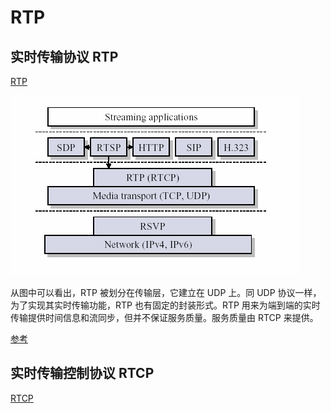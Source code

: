 # RTP

## 实时传输协议 RTP

[RTP](https://zh.wikipedia.org/wiki/实时传输协议)

![](_v_images/20190731103729933_3315.png)

从图中可以看出，RTP 被划分在传输层，它建立在 UDP 上。同 UDP 协议一样，为了实现其实时传输功能，RTP 也有固定的封装形式。RTP 用来为端到端的实时传输提供时间信息和流同步，但并不保证服务质量。服务质量由 RTCP 来提供。

[参考](https://github.com/babosa/Course/blob/master/流媒体传输控制协议(RTSP%20RTP%20SDP)详解/rtp.md)

## 实时传输控制协议 RTCP

[RTCP](https://zh.wikipedia.org/wiki/实时传输控制协议)
